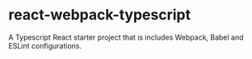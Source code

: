 # react-webpack-typescript
A Typescript React starter project that is includes Webpack, Babel and ESLint configurations.
